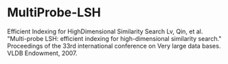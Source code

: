 # MultiProbe-LSH
Efficient Indexing for HighDimensional Similarity Search
Lv, Qin, et al. "Multi-probe LSH: efficient indexing for high-dimensional similarity search." Proceedings of the 33rd international conference on Very large data bases. VLDB Endowment, 2007.
